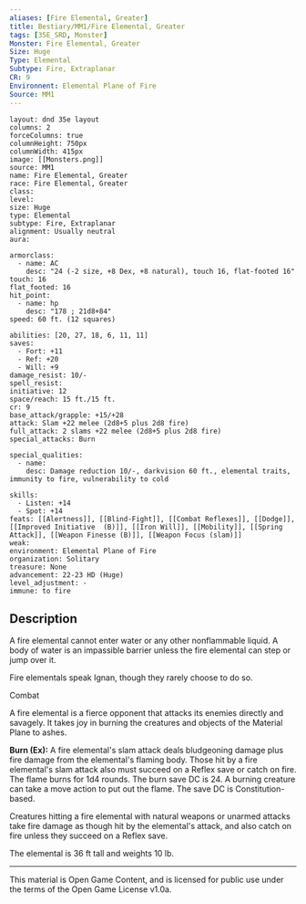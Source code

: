 ```yaml
---
aliases: [Fire Elemental, Greater]
title: Bestiary/MM1/Fire Elemental, Greater
tags: [35E_SRD, Monster]
Monster: Fire Elemental, Greater
Size: Huge
Type: Elemental
Subtype: Fire, Extraplanar
CR: 9
Environnent: Elemental Plane of Fire
Source: MM1
---
```


```statblock
layout: dnd 35e layout
columns: 2
forceColumns: true
columnHeight: 750px
columnWidth: 415px
image: [[Monsters.png]]
source: MM1
name: Fire Elemental, Greater
race: Fire Elemental, Greater
class: 
level: 
size: Huge
type: Elemental
subtype: Fire, Extraplanar
alignment: Usually neutral
aura: 

armorclass:
  - name: AC
    desc: "24 (-2 size, +8 Dex, +8 natural), touch 16, flat-footed 16"
touch: 16
flat_footed: 16
hit_point:
  - name: hp
    desc: "178 ; 21d8+84"
speed: 60 ft. (12 squares)

abilities: [20, 27, 18, 6, 11, 11]
saves:
  - Fort: +11
  - Ref: +20
  - Will: +9
damage_resist: 10/-
spell_resist: 
initiative: 12
space/reach: 15 ft./15 ft.
cr: 9
base_attack/grapple: +15/+28
attack: Slam +22 melee (2d8+5 plus 2d8 fire)
full_attack: 2 slams +22 melee (2d8+5 plus 2d8 fire)
special_attacks: Burn

special_qualities:
  - name: 
    desc: Damage reduction 10/-, darkvision 60 ft., elemental traits, immunity to fire, vulnerability to cold

skills:
  - Listen: +14
  - Spot: +14
feats: [[Alertness]], [[Blind-Fight]], [[Combat Reflexes]], [[Dodge]], [[Improved Initiative  (B)]], [[Iron Will]], [[Mobility]], [[Spring Attack]], [[Weapon Finesse (B)]], [[Weapon Focus (slam)]]
weak: 
environment: Elemental Plane of Fire
organization: Solitary
treasure: None
advancement: 22-23 HD (Huge)
level_adjustment: -
immune: to fire
```

## Description

<p>A fire elemental cannot enter water or any other nonflammable liquid. A body of water is an impassible barrier unless the fire elemental can step or jump over it.</p>
<p>Fire elementals speak Ignan, though they rarely choose to do so.</p>
<p>Combat</p>
<p>A fire elemental is a fierce opponent that attacks its enemies directly and savagely. It takes joy in burning the creatures and objects of the Material Plane to ashes.</p>
<p>
            <b>Burn (Ex):</b> A fire elemental's slam attack deals bludgeoning damage plus fire damage from the elemental's flaming body. Those hit by a fire elemental's slam attack also must succeed on a Reflex save or catch on fire. The flame burns for 1d4 rounds. The burn save DC is 24. A burning creature can take a move action to put out the flame. The save DC is Constitution- based.</p>
<p>Creatures hitting a fire elemental with natural weapons or unarmed attacks take fire damage as though hit by the elemental's attack, and also catch on fire unless they succeed on a Reflex save.</p>
<p>The elemental is 36 ft tall and weights 10 lb.</p>

---

This material is Open Game Content, and is licensed for public use under
the terms of the Open Game License v1.0a.
